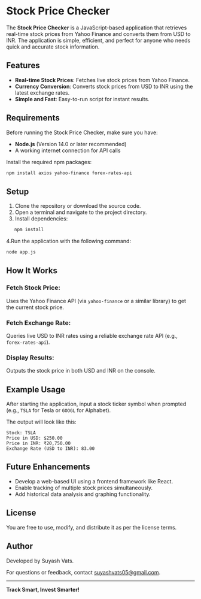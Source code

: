 # Stock Price Checker

The **Stock Price Checker** is a JavaScript-based application that retrieves real-time stock prices from Yahoo Finance and converts them from USD to INR. The application is simple, efficient, and perfect for anyone who needs quick and accurate stock information.

## Features
- **Real-time Stock Prices**: Fetches live stock prices from Yahoo Finance.
- **Currency Conversion**: Converts stock prices from USD to INR using the latest exchange rates.
- **Simple and Fast**: Easy-to-run script for instant results.

## Requirements
Before running the Stock Price Checker, make sure you have:
- **Node.js** (Version 14.0 or later recommended)
- A working internet connection for API calls

Install the required npm packages:

```bash
npm install axios yahoo-finance forex-rates-api
```

## Setup
1. Clone the repository or download the source code.
2. Open a terminal and navigate to the project directory.
3. Install dependencies:

```bash
   npm install
```
4.Run the application with the following command:

```bash
node app.js
```

## How It Works

### Fetch Stock Price:
Uses the Yahoo Finance API (via `yahoo-finance` or a similar library) to get the current stock price.

### Fetch Exchange Rate:
Queries live USD to INR rates using a reliable exchange rate API (e.g., `forex-rates-api`).

### Display Results:
Outputs the stock price in both USD and INR on the console.

## Example Usage
After starting the application, input a stock ticker symbol when prompted (e.g., `TSLA` for Tesla or `GOOGL` for Alphabet).

The output will look like this:

```text
Stock: TSLA
Price in USD: $250.00
Price in INR: ₹20,750.00
Exchange Rate (USD to INR): 83.00
```
## Future Enhancements
- Develop a web-based UI using a frontend framework like React.
- Enable tracking of multiple stock prices simultaneously.
- Add historical data analysis and graphing functionality.

## License
You are free to use, modify, and distribute it as per the license terms.

## Author
Developed by Suyash Vats.

For questions or feedback, contact [suyashvats05@gmail.com](mailto:suyashvats05@gmail.com).

---

**Track Smart, Invest Smarter!**
